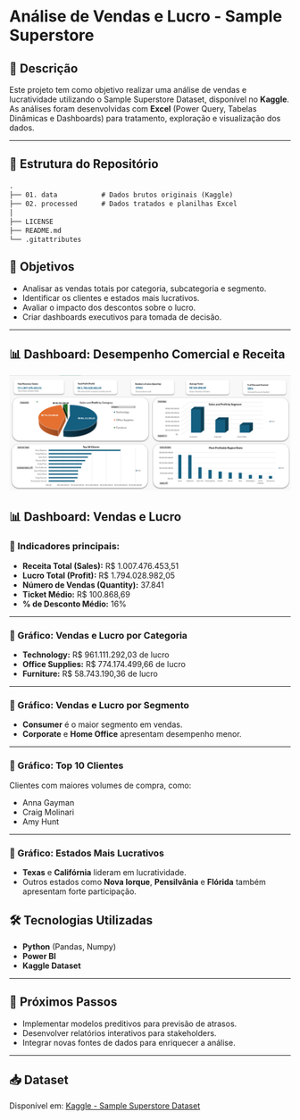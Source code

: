# Análise de Vendas e Lucro - Sample Superstore

## 📑 Descrição

Este projeto tem como objetivo realizar uma análise de vendas e lucratividade utilizando o Sample Superstore Dataset, disponível no **Kaggle**.
As análises foram desenvolvidas com **Excel** (Power Query, Tabelas Dinâmicas e Dashboards) para tratamento, exploração e visualização dos dados.

---

## 📂 Estrutura do Repositório

```text
.
├── 01. data           # Dados brutos originais (Kaggle)
├── 02. processed      # Dados tratados e planilhas Excel
│
├── LICENSE
├── README.md
└── .gitattributes
```

## 🎯 Objetivos

- Analisar as vendas totais por categoria, subcategoria e segmento.
- Identificar os clientes e estados mais lucrativos.
- Avaliar o impacto dos descontos sobre o lucro.
- Criar dashboards executivos para tomada de decisão.

---

## 📊 Dashboard: Desempenho Comercial e Receita

![Desempenho Comercial e Receita](./03.%20images/planilha_pronta.png)

## 📊 Dashboard: Vendas e Lucro

### 🔸 Indicadores principais:

- **Receita Total (Sales):** R$ 1.007.476.453,51
- **Lucro Total (Profit):** R$ 1.794.028.982,05
- **Número de Vendas (Quantity):** 37.841
- **Ticket Médio:** R$ 100.868,69
- **% de Desconto Médio:** 16%

---

### 🔸 Gráfico: Vendas e Lucro por Categoria

- **Technology:** R$ 961.111.292,03 de lucro
- **Office Supplies:** R$ 774.174.499,66 de lucro
- **Furniture:** R$ 58.743.190,36 de lucro

---

### 🔸 Gráfico: Vendas e Lucro por Segmento

- **Consumer** é o maior segmento em vendas.
- **Corporate** e **Home Office** apresentam desempenho menor.

---

### 🔸 Gráfico: Top 10 Clientes

Clientes com maiores volumes de compra, como:

- Anna Gayman
- Craig Molinari
- Amy Hunt

---

### 🔸 Gráfico: Estados Mais Lucrativos

- **Texas** e **Califórnia** lideram em lucratividade.
- Outros estados como **Nova Iorque**, **Pensilvânia** e **Flórida** também apresentam forte participação.

## 🛠️ Tecnologias Utilizadas

- **Python** (Pandas, Numpy)
- **Power BI**
- **Kaggle Dataset**

---

## 🚀 Próximos Passos

- Implementar modelos preditivos para previsão de atrasos.
- Desenvolver relatórios interativos para stakeholders.
- Integrar novas fontes de dados para enriquecer a análise.

---

## 📥 Dataset

Disponível em: [Kaggle - Sample Superstore Dataset](https://www.kaggle.com/datasets/bravehart101/sample-supermarket-dataset)
